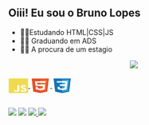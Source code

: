 ## Oiii! Eu sou o Bruno Lopes

- 🧑‍💻Estudando HTML|CSS|JS <br>
- 👨‍🎓 Graduando em ADS <br>
- 🧑‍💼 A procura de um estagio



<div align="center">
  <a href="https://github.com/Brunolops">
  <img height="180em" src="https://github-readme-stats.vercel.app/api?username=BrunoLops&show_icons=true&theme=dracula&include_all_commits=true&count_private=true"/>
  
</div>
  
<div style="display: inline_block"><br>
  <img align="center" alt="Bruno-Js" height="30" width="40" src="https://raw.githubusercontent.com/devicons/devicon/master/icons/javascript/javascript-plain.svg">
  <img align="center" alt="Bruno-HTML" height="30" width="40" src="https://raw.githubusercontent.com/devicons/devicon/master/icons/html5/html5-original.svg">
  <img align="center" alt="Bruno-CSS" height="30" width="40" src="https://raw.githubusercontent.com/devicons/devicon/master/icons/css3/css3-original.svg">  
</div>
  
  ##
 
<div> 

  <a href = "mailto:brunooliveira99874@hotmail.com"><img src="https://img.shields.io/badge/Microsoft_Outlook-0078D4?style=for-the-badge&logo=microsoft-outlook&logoColor=white" target="_blank"></a>
  <a href="https://www.linkedin.com/in/bruno-oliveira-b97200128/" target="_blank"><img src="https://img.shields.io/badge/-LinkedIn-%230077B5?style=for-the-badge&logo=linkedin&logoColor=white" target="_blank"></a>
 <a href="https://discord.gg/pDbY76q8Qf" target="_blank"><img src="https://img.shields.io/badge/Discord-7289DA?style=for-the-badge&logo=discord&logoColor=white" target="_blank">
 <a href="https://api.whatsapp.com/send?phone=5577988594083&text=Seja%20bem-vindo%20ao%20meu%20wpp" target="_blank"><img src="https://img.shields.io/badge/WhatsApp-25D366?style=for-the-badge&logo=whatsapp&logoColor=white" target="_blank">
  </a> 
